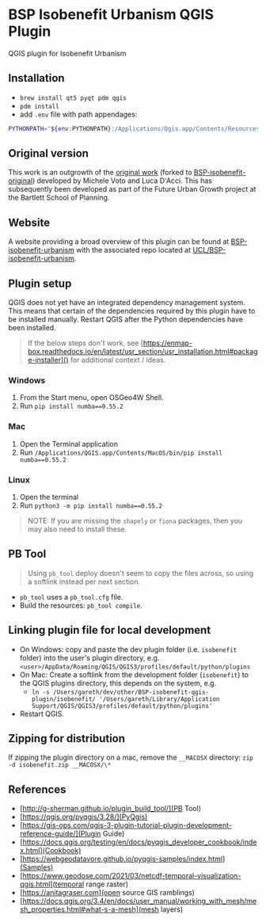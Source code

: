 # BSP Isobenefit Urbanism QGIS Plugin

QGIS plugin for Isobenefit Urbanism

## Installation

- `brew install qt5 pyqt pdm qgis`
- `pdm install`
- add `.env` file with path appendages:

```bash
PYTHONPATH="${env:PYTHONPATH}:/Applications/Qgis.app/Contents/Resources/python/plugins:/Applications/Qgis.app/Contents/Resources/python"
```

## Original version

This work is an outgrowth of the [original work](https://github.com/mitochevole/isobenefit-cities) (forked to [BSP-isobenefit-original](https://github.com/UCL/BSP-isobenefit-original)) developed by Michele Voto and Luca D'Acci. This has subsequently been developed as part of the Future Urban Growth project at the Bartlett School of Planning.

## Website

A website providing a broad overview of this plugin can be found at [BSP-isobenefit-urbanism](https://github-pages.ucl.ac.uk/BSP-isobenefit-urbanism) with the associated repo located at [UCL/BSP-isobenefit-urbanism](https://github.com/UCL/BSP-isobenefit-urbanism).

## Plugin setup

QGIS does not yet have an integrated dependency management system. This means that certain of the dependencies required by this plugin have to be installed manually. Restart QGIS after the Python dependencies have been installed.

> If the below steps don't work, see [https://enmap-box.readthedocs.io/en/latest/usr_section/usr_installation.html#package-installer]() for additional context / ideas.

### Windows

1. From the Start menu, open OSGeo4W Shell.
2. Run `pip install numba==0.55.2`

### Mac

1. Open the Terminal application
2. Run `/Applications/QGIS.app/Contents/MacOS/bin/pip install numba==0.55.2`

### Linux

1. Open the terminal
2. Run `python3 -m pip install numba==0.55.2`

> NOTE: If you are missing the `shapely` or `fiona` packages, then you may also need to install these.

## PB Tool

> Using `pb_tool` deploy doesn't seem to copy the files across, so using a softlink instead per next section.

- `pb_tool` uses a `pb_tool.cfg` file.
- Build the resources: `pb_tool compile`.

## Linking plugin file for local development

- On Windows: copy and paste the dev plugin folder (i.e. `isobenefit` folder) into the user's plugin directory, e.g. `<user>/AppData/Roaming/QGIS/QGIS3/profiles/default/python/plugins`
- On Mac: Create a softlink from the development folder (`isobenefit`) to the QGIS plugins directory, this depends on the system, e.g.
  - `ln -s /Users/gareth/dev/other/BSP-isobenefit-qgis-plugin/isobenefit/ '/Users/gareth/Library/Application Support/QGIS/QGIS3/profiles/default/python/plugins'`
- Restart QGIS.

## Zipping for distribution

If zipping the plugin directory on a mac, remove the `__MACOSX` directory:
`zip -d isobenefit.zip __MACOSX/\*`

## References

- [http://g-sherman.github.io/plugin_build_tool/](PB Tool)
- [https://qgis.org/pyqgis/3.28/](PyQgis)
- [https://gis-ops.com/qgis-3-plugin-tutorial-plugin-development-reference-guide/](Plugin Guide)
- [https://docs.qgis.org/testing/en/docs/pyqgis_developer_cookbook/index.html](Cookbook)
- [https://webgeodatavore.github.io/pyqgis-samples/index.html](Samples)
- [https://www.geodose.com/2021/03/netcdf-temporal-visualization-qgis.html](temporal range raster)
- [https://anitagraser.com](open source GIS ramblings)
- [https://docs.qgis.org/3.4/en/docs/user_manual/working_with_mesh/mesh_properties.html#what-s-a-mesh](mesh layers)
